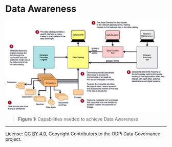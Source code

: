 <!-- SPDX-License-Identifier: CC-BY-4.0 -->
<!-- Copyright Contributors to the ODPi Data Governance project. -->

# Data Awareness

![Figure 1](governance-maturity-model-Data-Awareness.png)
> **Figure 1:** Capabilities needed to achieve Data Awareness


----
License: [CC BY 4.0](https://creativecommons.org/licenses/by/4.0/),
Copyright Contributors to the ODPi Data Governance project.
